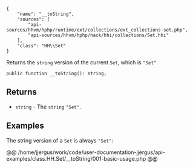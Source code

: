 ``` yamlmeta
{
    "name": "__toString",
    "sources": [
        "api-sources/hhvm/hphp/runtime/ext/collections/ext_collections-set.php",
        "api-sources/hhvm/hphp/hack/hhi/collections/Set.hhi"
    ],
    "class": "HH\\Set"
}
```




Returns the ` string ` version of the current `` Set ``, which is ``` "Set" ```




``` Hack
public function __toString(): string;
```




## Returns




+ ` string ` - The `` string `` ``` "Set" ```.




## Examples




The string version of a ` Set ` is always `` "Set" ``:







@@ /home/jjergus/work/code/user-documentation-jjergus/api-examples/class.HH.Set/__toString/001-basic-usage.php @@
<!-- HHAPIDOC -->
